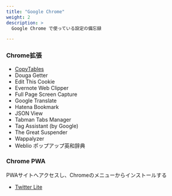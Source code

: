 ```yaml
---
title: "Google Chrome"
weight: 2
description: >
  Google Chrome で使っている設定の備忘録

---
```


### Chrome拡張
- [CopyTables](https://chrome.google.com/webstore/detail/copytables/ekdpkppgmlalfkphpibadldikjimijon)
- Douga Getter
- Edit This Cookie
- Evernote Web Clipper
- Full Page Screen Capture
- Google Translate
- Hatena Bookmark
- JSON View
- Tabman Tabs Manager
- Tag Assistant (by Google)
- The Great Suspender
- Wappalyzer
- Weblio ポップアップ英和辞典

### Chrome PWA
PWAサイトへアクセスし、Chromeのメニューからインストールする

  - [Twitter Lite](https://mobile.twitter.com/)
